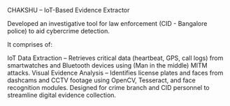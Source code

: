CHAKSHU – IoT-Based Evidence Extractor

Developed an investigative tool for law enforcement (CID - Bangalore police) to aid cybercrime detection. 

It comprises of:

IoT Data Extraction – Retrieves critical data (heartbeat, GPS, call logs) from smartwatches and Bluetooth devices using (Man in the middle) MITM attacks.
Visual Evidence Analysis – Identifies license plates and faces from dashcams and CCTV footage using OpenCV, Tesseract, and face recognition modules.
Designed for crime branch and CID personnel to streamline digital evidence collection.
